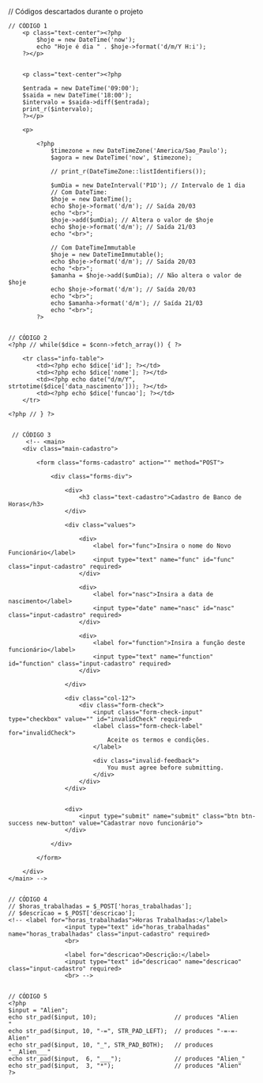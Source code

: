 // Códigos descartados durante o projeto

    // CÓDIGO 1
        <p class="text-center"><?php
            $hoje = new DateTime('now');
            echo "Hoje é dia " . $hoje->format('d/m/Y H:i');
        ?></p>


        <p class="text-center"><?php

        $entrada = new DateTime('09:00');
        $saida = new DateTime('18:00');
        $intervalo = $saida->diff($entrada);
        print_r($intervalo);
        ?></p>

        <p>

            <?php 
                $timezone = new DateTimeZone('America/Sao_Paulo');
                $agora = new DateTime('now', $timezone);
                
                // print_r(DateTimeZone::listIdentifiers());

                $umDia = new DateInterval('P1D'); // Intervalo de 1 dia
                // Com DateTime:
                $hoje = new DateTime();
                echo $hoje->format('d/m'); // Saída 20/03
                echo "<br>";
                $hoje->add($umDia); // Altera o valor de $hoje
                echo $hoje->format('d/m'); // Saída 21/03
                echo "<br>";

                // Com DateTimeImmutable
                $hoje = new DateTimeImmutable();
                echo $hoje->format('d/m'); // Saída 20/03
                echo "<br>";
                $amanha = $hoje->add($umDia); // Não altera o valor de $hoje
                echo $hoje->format('d/m'); // Saída 20/03
                echo "<br>";
                echo $amanha->format('d/m'); // Saída 21/03
                echo "<br>";
            ?>


    // CÓDIGO 2
    <?php // while($dice = $conn->fetch_array()) { ?>

        <tr class="info-table">
            <td><?php echo $dice['id']; ?></td>
            <td><?php echo $dice['nome']; ?></td>
            <td><?php echo date("d/m/Y", strtotime($dice['data_nascimento'])); ?></td>
            <td><?php echo $dice['funcao']; ?></td>
        </tr>

    <?php // } ?>


     // CÓDIGO 3
         <!-- <main>
        <div class="main-cadastro">

            <form class="forms-cadastro" action="" method="POST">

                <div class="forms-div">

                    <div>
                        <h3 class="text-cadastro">Cadastro de Banco de Horas</h3>
                    </div>

                    <div class="values">

                        <div>
                            <label for="func">Insira o nome do Novo Funcionário</label>
                            <input type="text" name="func" id="func" class="input-cadastro" required>
                        </div>

                        <div>
                            <label for="nasc">Insira a data de nascimento</label>
                            <input type="date" name="nasc" id="nasc" class="input-cadastro" required>
                        </div>

                        <div>
                            <label for="function">Insira a função deste funcionário</label>
                            <input type="text" name="function" id="function" class="input-cadastro" required>
                        </div>

                    </div>

                    <div class="col-12">
                        <div class="form-check">
                            <input class="form-check-input" type="checkbox" value="" id="invalidCheck" required>
                            <label class="form-check-label" for="invalidCheck">
                                Aceite os termos e condições.
                            </label>
                            
                            <div class="invalid-feedback">
                                You must agree before submitting.
                            </div>
                        </div>
                    </div>


                    <div>
                        <input type="submit" name="submit" class="btn btn-success new-button" value="Cadastrar novo funcionário">
                    </div>

                </div>

            </form>

        </div>
    </main> -->


    // CÓDIGO 4
    // $horas_trabalhadas = $_POST['horas_trabalhadas'];
    // $descricao = $_POST['descricao'];
    <!-- <label for="horas_trabalhadas">Horas Trabalhadas:</label>
                    <input type="text" id="horas_trabalhadas" name="horas_trabalhadas" class="input-cadastro" required>
                    <br>

                    <label for="descricao">Descrição:</label>
                    <input type="text" id="descricao" name="descricao" class="input-cadastro" required>
                    <br> -->


    // CÓDIGO 5
    <?php
    $input = "Alien";
    echo str_pad($input, 10);                      // produces "Alien     "
    echo str_pad($input, 10, "-=", STR_PAD_LEFT);  // produces "-=-=-Alien"
    echo str_pad($input, 10, "_", STR_PAD_BOTH);   // produces "__Alien___"
    echo str_pad($input,  6, "___");               // produces "Alien_"
    echo str_pad($input,  3, "*");                 // produces "Alien"
    ?>